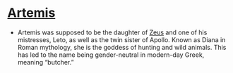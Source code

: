 # [Artemis](Artemis.md)
- Artemis was supposed to be the daughter of [Zeus](Zeus.md) and one of his mistresses, Leto, as well as the twin sister of Apollo. Known as Diana in Roman mythology, she is the goddess of hunting and wild animals. This has led to the name being gender-neutral in modern-day Greek, meaning “butcher.”